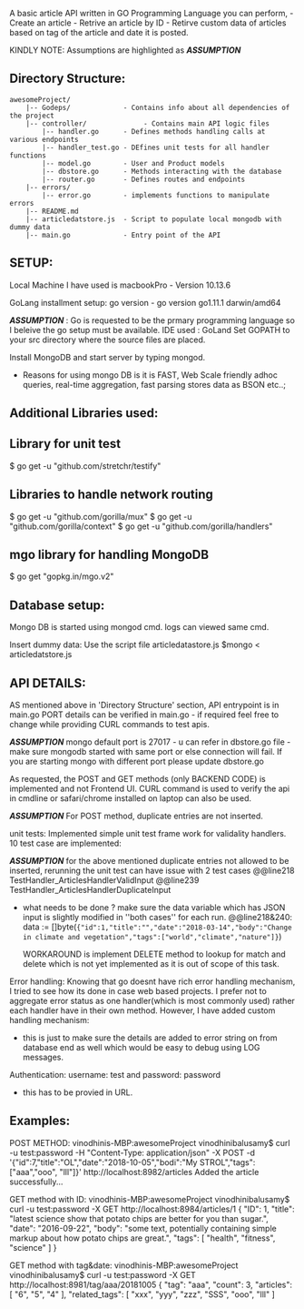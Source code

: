A basic article API written in GO Programming Language
you can perform,
    - Create an article
    - Retrive an article by ID
    - Retirve custom data of articles based on tag of the article and date it is posted.

KINDLY NOTE: Assumptions are highlighted as ***ASSUMPTION***

Directory Structure:
--------------------
```
awesomeProject/
    |-- Godeps/             - Contains info about all dependencies of the project
    |-- controller/              - Contains main API logic files
        |-- handler.go      - Defines methods handling calls at various endpoints
        |-- handler_test.go - DEfines unit tests for all handler functions
        |-- model.go        - User and Product models
        |-- dbstore.go      - Methods interacting with the database
        |-- router.go       - Defines routes and endpoints
    |-- errors/
        |-- error.go        - implements functions to manipulate errors
    |-- README.md
    |-- articledatstore.js  - Script to populate local mongodb with dummy data
    |-- main.go             - Entry point of the API
 ```



SETUP:
------
Local Machine I have used is macbookPro - Version 10.13.6

GoLang installment setup:
go version - go version go1.11.1 darwin/amd64

***ASSUMPTION*** : Go is requested to be the prmary programming language so I beleive the go setup must be available.
IDE used : GoLand
Set GOPATH to your src directory where the source files are placed.

Install MongoDB and start server by typing mongod.
* Reasons for using mongo DB is it is FAST, Web Scale friendly adhoc queries, real-time aggregation, fast parsing stores data as BSON etc..;


Additional Libraries used:
--------------------------
## Library for unit test
$ go get -u "github.com/stretchr/testify"

## Libraries to handle network routing
$ go get -u "github.com/gorilla/mux"
$ go get -u "github.com/gorilla/context"
$ go get -u "github.com/gorilla/handlers"

## mgo library for handling MongoDB
$ go get "gopkg.in/mgo.v2"


Database setup:
---------------
Mongo DB is started using mongod cmd.
logs can viewed same cmd.

Insert dummy data:
Use the script file articledatastore.js
$mongo < articledatstore.js


API DETAILS:
------------
AS mentioned above in 'Directory Structure' section, API entrypoint is in main.go
PORT details can be verified in main.go - if required feel free to change while providing CURL commands to test apis.

***ASSUMPTION***
mongo default port is 27017 - u can refer in dbstore.go file - make sure mongodb started with same port or else connection will fail.
If you are starting mongo with different port please update dbstore.go

As requested, the POST and GET methods (only BACKEND CODE) is implemented and not Frontend UI.
CURL command is used to verify the api in cmdline or safari/chrome installed on laptop can also be used.

***ASSUMPTION***
For POST method, duplicate entries are not inserted.

unit tests:
Implemented simple unit test frame work for validality handlers.
10 test case are implemented:

***ASSUMPTION***
for the above mentioned duplicate entries not allowed to be inserted, rerunning the unit test can have issue with 2 test cases
@@line218 TestHandler_ArticlesHandlerValidInput
@@line239 TestHandler_ArticlesHandlerDuplicateInput
  - what needs to be done ?
      make sure the data variable which has JSON input is slightly modified in ''both cases'' for each run.
      @@line218&240: data := []byte(`{"id":1,"title":"","date":"2018-03-14","body":"Change in climate and vegetation","tags":["world","climate","nature"]}`)

      WORKAROUND is implement DELETE method to lookup for match and delete which is not yet implemented as it is out of scope of this task.

Error handling:
Knowing that go doesnt have rich error handling mechanism, I tried to see how its done in case web based projects.
I prefer not to aggregate error status as one handler(which is most commonly used)  rather each handler have in their own method.
However, I have added custom handling mechanism:
  - this is just to make sure the details are added to error string on from database end as well which would be easy to debug using LOG messages.

Authentication:
username: test and password: password
 - this has to be provied in URL.

Examples:
--------
POST METHOD:
vinodhinis-MBP:awesomeProject vinodhinibalusamy$ curl -u test:password -H "Content-Type: application/json" -X POST -d '{"id":7,"title":"OL","date":"2018-10-05","bodi":"My STROL","tags":["aaa","ooo", "lll"]}' http://localhost:8982/articles
Added the article successfully...

GET method with ID:
vinodhinis-MBP:awesomeProject vinodhinibalusamy$ curl -u test:password -X GET http://localhost:8984/articles/1
{
  	"ID": 1,
  	"title": "latest science show that potato chips are better for you than sugar.",
  	"date": "2016-09-22",
  	"body": "some text, potentially containing simple markup about how potato chips are great.",
  	"tags": [
  		"health",
  		"fitness",
  		"science"
  	]
}

GET method with tag&date:
vinodhinis-MBP:awesomeProject vinodhinibalusamy$ curl -u test:password -X GET http://localhost:8981/tag/aaa/20181005
{
  	"tag": "aaa",
  	"count": 3,
  	"articles": [
  		"6",
  		"5",
  		"4"
  	],
  	"related_tags": [
  		"xxx",
  		"yyy",
  		"zzz",
  		"SSS",
  		"ooo",
  		"lll"
  	]

